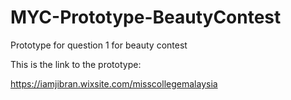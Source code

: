 # MYC-Prototype-BeautyContest
 Prototype for question 1 for beauty contest

This is the link to the prototype:

https://iamjibran.wixsite.com/misscollegemalaysia